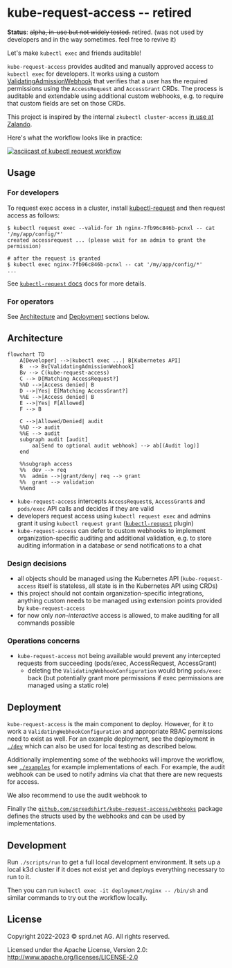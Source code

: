 # kube-request-access -- **retired**

**Status**: ~~alpha, in-use but not widely tested.~~  retired.  (was not used by developers and in the way sometimes.  feel free to revive it)

Let's make `kubectl exec` and friends auditable!

`kube-request-access` provides audited and manually approved access to `kubectl exec` for developers.
It works using a custom [ValidatingAdmissionWebhook](https://kubernetes.io/docs/reference/access-authn-authz/admission-controllers/#validatingadmissionwebhook)
that verifies that a user has the required permissions using the `AccessRequest` and `AccessGrant` CRDs.
The process is auditable and extendable using additional custom webhooks, e.g. to require that custom
fields are set on those CRDs.

This project is inspired by the internal `zkubectl cluster-access` [in use at Zalando](https://www.youtube.com/watch?v=4EGTa8u-7Ws&t=1535).

Here's what the workflow looks like in practice:

[![asciicast of `kubectl request` workflow](https://asciinema.org/a/580126.png)](https://asciinema.org/a/580126)

## Usage

### For developers

To request exec access in a cluster, install [kubectl-request](https://github.com/spreadshirt/kube-request-access/releases) and then request access as follows:

```
$ kubectl request exec --valid-for 1h nginx-7fb96c846b-pcnxl -- cat '/my/app/config/*'
created accessrequest ... (please wait for an admin to grant the permission)

# after the request is granted
$ kubectl exec nginx-7fb96c846b-pcnxl -- cat '/my/app/config/*'
...
```

See [`kubectl-request` docs](./cmd/kubectl-request) docs for more details.

### For operators

See [Architecture](#architecture) and [Deployment](#deployment) sections below.

## Architecture

```mermaid
flowchart TD
    A[Developer] -->|kubectl exec ...| B[Kubernetes API]
    B  --> Bv[ValidatingAdmissionWebhook]
    Bv --> C(kube-request-access)
    C --> D[Matching AccessRequest?]
    %%D -->|Access denied| B
    D -->|Yes| E[Matching AccessGrant?]
    %%E -->|Access denied| B
    E -->|Yes| F[Allowed]
    F --> B

    C -->|Allowed/Denied| audit
    %%D --> audit
    %%E --> audit
    subgraph audit [audit]
        aa[Send to optional audit webhook] --> ab[(Audit log)]
    end

    %%subgraph access
    %%  dev --> req
    %%  admin -->|grant/deny| req --> grant
    %%  grant --> validation
    %%end
```

- `kube-request-access` intercepts `AccessRequest`s, `AccessGrant`s and `pods/exec` API calls and decides
  if they are valid
- developers request access using `kubectl request exec` and admins grant it using `kubectl request grant` ([`kubectl-request`](./cmd/kubectl-request) plugin)
- `kube-request-access` can defer to custom webhooks to implement organization-specific auditing and additional
  validation, e.g. to store auditing information in a database or send notifications to a chat

### Design decisions

- all objects should be managed using the Kubernetes API (`kube-request-access` itself is stateless, all state is in the Kubernetes API using CRDs)
- this project should not contain organization-specific integrations, anything custom needs to be managed using extension points provided by `kube-request-access`
- for now only _non-interactive_ access is allowed, to make auditing for all commands possible

### Operations concerns

- `kube-request-access` not being available would prevent any intercepted requests from succeeding (pods/exec, AccessRequest, AccessGrant)
  - deleting the `ValidatingWebhookConfiguration` would bring `pods/exec` back (but potentially grant more permissions if exec permissions are managed using a static role)

## Deployment

`kube-request-access` is the main component to deploy.  However, for it to work a `ValidatingWebhookConfiguration` and appropriate RBAC permissions need to exist
as well.  For an example deployment, see the deployment in [`./dev`](./dev) which can also be used for local testing as described below.

Additionally implementing some of the webhooks will improve the workflow, see [`./examples`](./examples) for example implementations of each.  For example, the audit
webhook can be used to notify admins via chat that there are new requests for access.

We also recommend to use the audit webhook to 

Finally the [`github.com/spreadshirt/kube-request-access/webhooks`](https://pkg.go.dev/github.com/spreadshirt/kube-request-access/webhooks) package defines the structs used by the webhooks and can be used by implementations.

## Development

Run `./scripts/run` to get a full local development environment.  It sets up a local
k3d cluster if it does not exist yet and deploys everything necessary to run to it.

Then you can run `kubectl exec -it deployment/nginx -- /bin/sh` and similar commands
to try out the workflow locally.

## License

Copyright 2022-2023 © sprd.net AG.  All rights reserved.

Licensed under the Apache License, Version 2.0: http://www.apache.org/licenses/LICENSE-2.0
